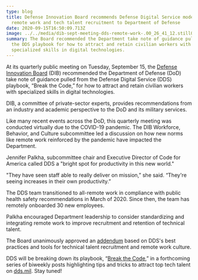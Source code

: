 ```yaml
---
type: blog
title: Defense Innovation Board recommends Defense Digital Service model for
  remote work and tech talent recruitment to Department of Defense
date: 2020-09-15T16:50:09.713Z
image: ../../media/dib-sept-meeting-dds-remote-work-.00_26_41_12.still001.jpg
summary: The Board recommended the Department take note of guidance pulled from
  the DDS playbook for how to attract and retain civilian workers with
  specialized skills in digital technologies.
---
```

At its quarterly public meeting on Tuesday, September 15, the [Defense Innovation Board](https://innovation.defense.gov/) (DIB) recommended the Department of Defense (DoD) take note of guidance pulled from the Defense Digital Service (DDS) playbook, “Break the Code,” for how to attract and retain civilian workers with specialized skills in digital technologies.

DIB, a committee of private-sector experts, provides recommendations from an industry and academic perspective to the DoD and its military services.

Like many recent events across the DoD, this quarterly meeting was conducted virtually due to the COVID-19 pandemic. The DIB Workforce, Behavior, and Culture subcommittee led a discussion on how new norms like remote work reinforced by the pandemic have impacted the Department.

Jennifer Palkha, subcommittee chair and Executive Director of Code for America called DDS a "bright spot for productivity in this new world."

"They have seen staff able to really deliver on mission,” she said. “They're seeing increases in their own productivity.”

The DDS team transitioned to all-remote work in compliance with public health safety recommendations in March of 2020. Since then, the team has remotely onboarded 30 new employees.

Palkha encouraged Department leadership to consider standardizing and integrating remote work to improve recruitment and retention of technical talent.

The Board unanimously approved an [addendum](https://innovation.defense.gov/Portals/63/documents/Meeting%20Documents/September%2015%202020/DIB_Digital%20Talent_CLEARED.pdf?ver=2020-09-15-111827-080) based on DDS's best practices and tools for technical talent recruitment and remote work culture.

DDS will be breaking down its playbook, “[Break the Code](https://dds.mil/DDS-BreakTheCode-Public.pdf),” in a forthcoming series of biweekly posts highlighting tips and tricks to attract top tech talent on [dds.mil](https://dds.mil/media). Stay tuned!